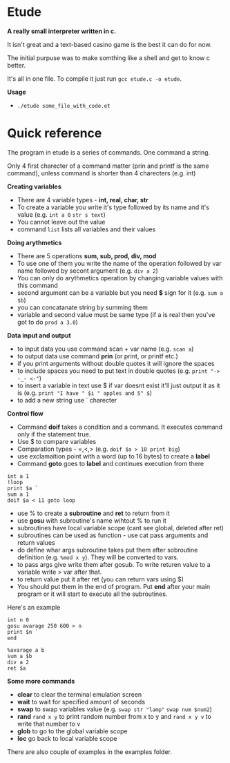 # Etude
**A really small interpreter written in c.**


It isn't great and a text-based casino game is the best it can do for now.

The initial purpuse was to make somthing like a shell and get to know c better.

It's all in one file. To compile it just run `gcc etude.c -o etude`.

**Usage**
+ `./etude some_file_with_code.et`

# Quick reference
The program in etude is a series of commands. One command a string.

Only 4 first charecter of a command matter (prin and printf is the same command), unless command is shorter than 4 charecters (e.g. int)

**Creating variables**
+ There are 4 variable types - **int, real, char, str**
+ To create a variable you write it's type followed by its name and it's value (e.g. `int a 0` `str s text`)
+ You cannot leave out the value
+ command `list` lists all variables and their values

**Doing arythmetics**
+ There are 5 operations **sum, sub, prod, div, mod**
+ To use one of them you write the name of the operation followed by var name followed by secont argument (e.g. `div a 2`)
+ You can only do arythmetics operation by changing variable values with this command
+ second argument can be a variable but you need **$** sign for it (e.g. `sum a $b`)
+ you can concatanate string by summing them
+ variable and second value must be same type (if a is real then you've got to do `prod a 3.0`)

**Data input and output**
+ to input data you use command scan + var name (e.g. `scan a`)
+ to output data use command **prin** (or print, or printf etc.)
+ if you print arguments without double quotes it will ignore the spaces
+ to include spaces you need to put text in double quotes (e.g. `print "-> -_- <-"`)
+ to insert a variable in text use $ if var doesnt exist it'll just output it as it is (e.g. `print "I have " $i " apples and 5" $`)
+ to add a new string use ` charecter 

**Control flow**
+ Command **doif** takes a condition and a command. It executes command only if the statement true.
+ Use $ to compare variables
+ Comparation types - =,<,> (e.g. `doif $a > 10 print big`)
+ use exclamaition point with a word (up to 16 bytes) to create a **label**
+ Command **goto** goes to **label** and continues execution from there
```
int a 1
!loop
print $a `
sum a 1
doif $a < 11 goto loop
```
+ use % to create a **subroutine** and **ret** to return from it
+ use **gosu** with subroutine's name wihtout % to run it
+ subroutines have local variable scope (cant see global, deleted after ret)
+ subroutines can be used as function - use cat pass arguments and return values
+ do define whar args subroutine takes put them after sobroutine definition (e.g. `%mod x y`). They will be converted to vars.
+ to pass args give write them after gosub. To write returen value to a variable write > var after that.
+ to return value put it after ret (you can return vars using $)
+ You should put them in the end of program. Put **end** after your main program or it will start to execute all the subroutines.

Here's an example
```
int n 0 
gosu avarage 250 600 > n 
print $n `
end                                                                                                     

%avarage a b 
sum a $b
div a 2 
ret $a
```

**Some more commands**
+ **clear** to clear the terminal emulation screen
+ **wait** to wait for specified amount of seconds
+ **swap** to swap variables value (e.g. `swap str "lamp"` `swap num $num2`)
+ **rand** `rand x y` to print random number from x to y and `rand x y v` to write that number to v
+ **glob** to go to the global variable scope
+ **loc** go back to local variable scope

There are also couple of examples in the examples folder.
